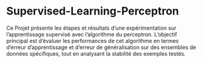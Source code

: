 # Supervised-Learning-Perceptron
 Ce Projet  présente les étapes et résultats d’une expérimentation sur l’apprentissage supervisé avec l’algorithme du perceptron. L’objectif principal est d’évaluer les performances de cet algorithme en termes d’erreur d’apprentissage et d’erreur de généralisation sur des ensembles de données spécifiques, tout en analysant la stabilité des exemples testés.

 
